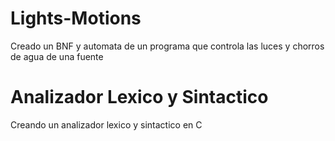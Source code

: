 # Lights-Motions
Creado un  BNF y automata de un programa que controla las luces y chorros de  agua de una fuente

# Analizador Lexico y Sintactico
Creando un analizador lexico y sintactico en C
